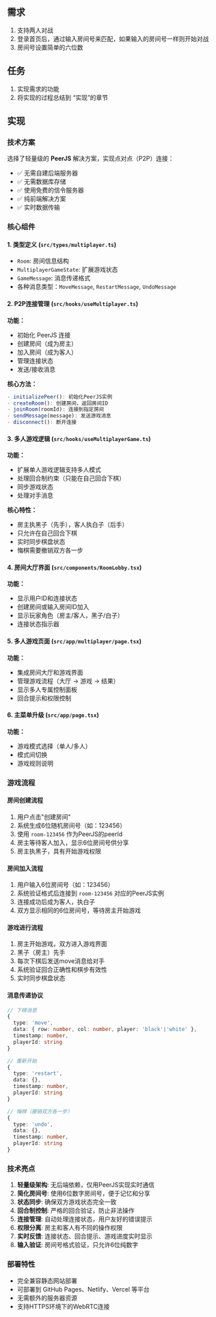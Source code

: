 ## 需求
1. 支持两人对战
2. 登录首页后，通过输入房间号来匹配，如果输入的房间号一样则开始对战
3. 房间号设置简单的六位数


## 任务
1. 实现需求的功能
2. 将实现的过程总结到 “实现”的章节

## 实现

### 技术方案
选择了轻量级的 **PeerJS** 解决方案，实现点对点（P2P）连接：
- ✅ 无需自建后端服务器
- ✅ 无需数据库存储
- ✅ 使用免费的信令服务器
- ✅ 纯前端解决方案
- ✅ 实时数据传输

### 核心组件

#### 1. 类型定义 (`src/types/multiplayer.ts`)
- `Room`: 房间信息结构
- `MultiplayerGameState`: 扩展游戏状态
- `GameMessage`: 消息传递格式
- 各种消息类型：`MoveMessage`, `RestartMessage`, `UndoMessage`

#### 2. P2P连接管理 (`src/hooks/useMultiplayer.ts`)
**功能：**
- 初始化 PeerJS 连接
- 创建房间（成为房主）
- 加入房间（成为客人）
- 管理连接状态
- 发送/接收消息

**核心方法：**
```typescript
- initializePeer(): 初始化PeerJS实例
- createRoom(): 创建房间，返回房间ID
- joinRoom(roomId): 连接到指定房间
- sendMessage(message): 发送游戏消息
- disconnect(): 断开连接
```

#### 3. 多人游戏逻辑 (`src/hooks/useMultiplayerGame.ts`)
**功能：**
- 扩展单人游戏逻辑支持多人模式
- 处理回合制约束（只能在自己回合下棋）
- 同步游戏状态
- 处理对手消息

**核心特性：**
- 房主执黑子（先手），客人执白子（后手）
- 只允许在自己回合下棋
- 实时同步棋盘状态
- 悔棋需要撤销双方各一步

#### 4. 房间大厅界面 (`src/components/RoomLobby.tsx`)
**功能：**
- 显示用户ID和连接状态
- 创建房间或输入房间ID加入
- 显示玩家角色（房主/客人，黑子/白子）
- 连接状态指示器

#### 5. 多人游戏页面 (`src/app/multiplayer/page.tsx`)
**功能：**
- 集成房间大厅和游戏界面
- 管理游戏流程（大厅 → 游戏 → 结果）
- 显示多人专属控制面板
- 回合提示和权限控制

#### 6. 主菜单升级 (`src/app/page.tsx`)
**功能：**
- 游戏模式选择（单人/多人）
- 模式间切换
- 游戏规则说明

### 游戏流程

#### 房间创建流程
1. 用户点击"创建房间" 
2. 系统生成6位随机房间号（如：123456）
3. 使用 `room-123456` 作为PeerJS的peerId
4. 房主等待客人加入，显示6位房间号供分享
5. 房主执黑子，具有开始游戏权限

#### 房间加入流程  
1. 用户输入6位房间号（如：123456）
2. 系统验证格式后连接到 `room-123456` 对应的PeerJS实例
3. 连接成功后成为客人，执白子
4. 双方显示相同的6位房间号，等待房主开始游戏

#### 游戏进行流程
1. 房主开始游戏，双方进入游戏界面
2. 黑子（房主）先手
3. 每次下棋后发送move消息给对手
4. 系统验证回合正确性和棋步有效性
5. 实时同步棋盘状态

#### 消息传递协议
```typescript
// 下棋消息
{
  type: 'move',
  data: { row: number, col: number, player: 'black'|'white' },
  timestamp: number,
  playerId: string
}

// 重新开始
{
  type: 'restart',
  data: {},
  timestamp: number,
  playerId: string  
}

// 悔棋（撤销双方各一步）
{
  type: 'undo', 
  data: {},
  timestamp: number,
  playerId: string
}
```

### 技术亮点

1. **轻量级架构**: 无后端依赖，仅用PeerJS实现实时通信
2. **简化房间号**: 使用6位数字房间号，便于记忆和分享
3. **状态同步**: 确保双方游戏状态完全一致  
4. **回合制控制**: 严格的回合验证，防止非法操作
5. **连接管理**: 自动处理连接状态，用户友好的错误提示
6. **权限分离**: 房主和客人有不同的操作权限
7. **实时反馈**: 连接状态、回合提示、游戏进度实时显示
8. **输入验证**: 房间号格式验证，只允许6位纯数字

### 部署特性
- 完全兼容静态网站部署
- 可部署到 GitHub Pages、Netlify、Vercel 等平台
- 无需额外的服务器资源
- 支持HTTPS环境下的WebRTC连接
